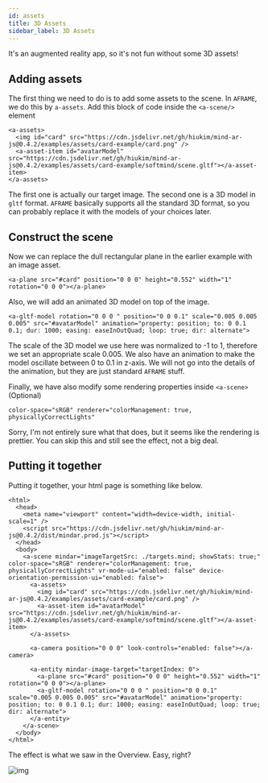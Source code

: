 ```yaml
---
id: assets 
title: 3D Assets 
sidebar_label: 3D Assets 
---
```


It's an augmented reality app, so it's not fun without some 3D assets!

## Adding assets
The first thing we need to do is to add some assets to the scene. In `AFRAME`, we do this by `a-assets`. Add this block of code inside the `<a-scene/>` element

```
<a-assets>
  <img id="card" src="https://cdn.jsdelivr.net/gh/hiukim/mind-ar-js@0.4.2/examples/assets/card-example/card.png" />
  <a-asset-item id="avatarModel" src="https://cdn.jsdelivr.net/gh/hiukim/mind-ar-js@0.4.2/examples/assets/card-example/softmind/scene.gltf"></a-asset-item>
</a-assets>
```

The first one is actually our target image. The second one is a 3D model in `gltf` format. `AFRAME` basically supports all the standard 3D format, so you can probably replace it with the models of your choices later. 

## Construct the scene
Now we can replace the dull rectangular plane in the earlier example with an image asset.

```
<a-plane src="#card" position="0 0 0" height="0.552" width="1" rotation="0 0 0"></a-plane>
```

Also, we will add an animated 3D model on top of the image.

```
<a-gltf-model rotation="0 0 0 " position="0 0 0.1" scale="0.005 0.005 0.005" src="#avatarModel" animation="property: position; to: 0 0.1 0.1; dur: 1000; easing: easeInOutQuad; loop: true; dir: alternate">
```

The scale of the 3D model we use here was normalized to -1 to 1, therefore we set an appropriate scale 0.005. We also have an animation to make the model oscillate between 0 to 0.1 in z-axis. We will not go into the details of the animation, but they are just standard `AFRAME` stuff. 

Finally, we have also modify some rendering properties inside `<a-scene>` (Optional)

```
color-space="sRGB" renderer="colorManagement: true, physicallyCorrectLights"
```

Sorry, I'm not entirely sure what that does, but it seems like the rendering is prettier. You can skip this and still see the effect, not a big deal.

## Putting it together

Putting it together, your html page is something like below.

```
<html>
  <head>
    <meta name="viewport" content="width=device-width, initial-scale=1" />
    <script src="https://cdn.jsdelivr.net/gh/hiukim/mind-ar-js@0.4.2/dist/mindar.prod.js"></script>
  </head>
  <body>
    <a-scene mindar="imageTargetSrc: ./targets.mind; showStats: true;" color-space="sRGB" renderer="colorManagement: true, physicallyCorrectLights" vr-mode-ui="enabled: false" device-orientation-permission-ui="enabled: false">
      <a-assets>
        <img id="card" src="https://cdn.jsdelivr.net/gh/hiukim/mind-ar-js@0.4.2/examples/assets/card-example/card.png" />
        <a-asset-item id="avatarModel" src="https://cdn.jsdelivr.net/gh/hiukim/mind-ar-js@0.4.2/examples/assets/card-example/softmind/scene.gltf"></a-asset-item>
      </a-assets>

      <a-camera position="0 0 0" look-controls="enabled: false"></a-camera>

      <a-entity mindar-image-target="targetIndex: 0">
        <a-plane src="#card" position="0 0 0" height="0.552" width="1" rotation="0 0 0"></a-plane>
        <a-gltf-model rotation="0 0 0 " position="0 0 0.1" scale="0.005 0.005 0.005" src="#avatarModel" animation="property: position; to: 0 0.1 0.1; dur: 1000; easing: easeInOutQuad; loop: true; dir: alternate">
      </a-entity>
    </a-scene>
  </body>
</html>
```

The effect is what we saw in the Overview. Easy, right?

![img](/img/demo/basic-demo.gif)
